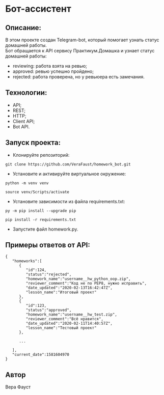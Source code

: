 # Бот-ассистент

## Описание:
В этом проекте создан Telegram-bot, который помогает узнать статус домашней работы.  
Бот обращается к API сервису Практикум.Домашка и узнает статус домашней работы:
- reviewing: работа взята на ревью;
- approved: ревью успешно пройдено;
- rejected: работа проверена, но у ревьюера есть замечания.

## Технологии:
- API;
- REST;
- HTTP;
- Client API;
- Bot API.

## Запуск проекта:
- Клонируйте репозиторий:
```
git clone https://github.com/VeraFaust/homework_bot.git
```

- Установите и активируйте виртуальное окружение:
```
python -m venv venv
```
```
source venv/Scripts/activate
```

- Установите зависимости из файла requirements.txt:
```
py -m pip install --upgrade pip
```
```
pip install -r requirements.txt
```

- Запустите файл homework.py.

## Примеры ответов от API:
```
{
   "homeworks":[
      {
         "id":124,
         "status":"rejected",
         "homework_name":"username__hw_python_oop.zip",
         "reviewer_comment":"Код не по PEP8, нужно исправить",
         "date_updated":"2020-02-13T16:42:47Z",
         "lesson_name":"Итоговый проект"
      },
      {
         "id":123,
         "status":"approved",
         "homework_name":"username__hw_test.zip",
         "reviewer_comment":"Всё нравится",
         "date_updated":"2020-02-11T14:40:57Z",
         "lesson_name":"Тестовый проект"
      },

      ...

   ],
   "current_date":1581604970
}
```

## Автор
Вера Фауст
